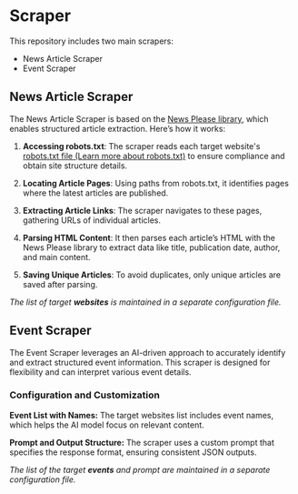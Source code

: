 # Scraper
This repository includes two main scrapers:

* News Article Scraper
* Event Scraper

## News Article Scraper
The News Article Scraper is based on the [News Please library](https://github.com/fhamborg/news-please), which enables structured article extraction. Here’s how it works:

1. **Accessing robots.txt**:
The scraper reads each target website's [robots.txt file (Learn more about robots.txt)](https://en.wikipedia.org/wiki/Robots.txt) to ensure compliance and obtain site structure details.

2. **Locating Article Pages**:
Using paths from robots.txt, it identifies pages where the latest articles are published.

3. **Extracting Article Links**:
The scraper navigates to these pages, gathering URLs of individual articles.

4. **Parsing HTML Content**:
It then parses each article’s HTML with the News Please library to extract data like title, publication date, author, and main content.

5. **Saving Unique Articles**:
To avoid duplicates, only unique articles are saved after parsing.

_The list of target **websites** is maintained in a separate configuration file._

## Event Scraper

The Event Scraper leverages an AI-driven approach to accurately identify and extract structured event information. This scraper is designed for flexibility and can interpret various event details.

### Configuration and Customization
**Event List with Names:**
The target websites list includes event names, which helps the AI model focus on relevant content.

**Prompt and Output Structure:**
The scraper uses a custom prompt that specifies the response format, ensuring consistent JSON outputs.

_The list of the target **events** and prompt are maintained in a separate configuration file._
